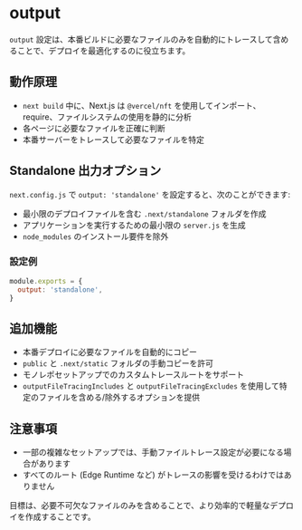 # output

`output` 設定は、本番ビルドに必要なファイルのみを自動的にトレースして含めることで、デプロイを最適化するのに役立ちます。

## 動作原理

- `next build` 中に、Next.js は `@vercel/nft` を使用してインポート、require、ファイルシステムの使用を静的に分析
- 各ページに必要なファイルを正確に判断
- 本番サーバーをトレースして必要なファイルを特定

## Standalone 出力オプション

`next.config.js` で `output: 'standalone'` を設定すると、次のことができます:

- 最小限のデプロイファイルを含む `.next/standalone` フォルダを作成
- アプリケーションを実行するための最小限の `server.js` を生成
- `node_modules` のインストール要件を除外

### 設定例

```javascript
module.exports = {
  output: 'standalone',
}
```

## 追加機能

- 本番デプロイに必要なファイルを自動的にコピー
- `public` と `.next/static` フォルダの手動コピーを許可
- モノレポセットアップでのカスタムトレースルートをサポート
- `outputFileTracingIncludes` と `outputFileTracingExcludes` を使用して特定のファイルを含める/除外するオプションを提供

## 注意事項

- 一部の複雑なセットアップでは、手動ファイルトレース設定が必要になる場合があります
- すべてのルート (Edge Runtime など) がトレースの影響を受けるわけではありません

目標は、必要不可欠なファイルのみを含めることで、より効率的で軽量なデプロイを作成することです。
